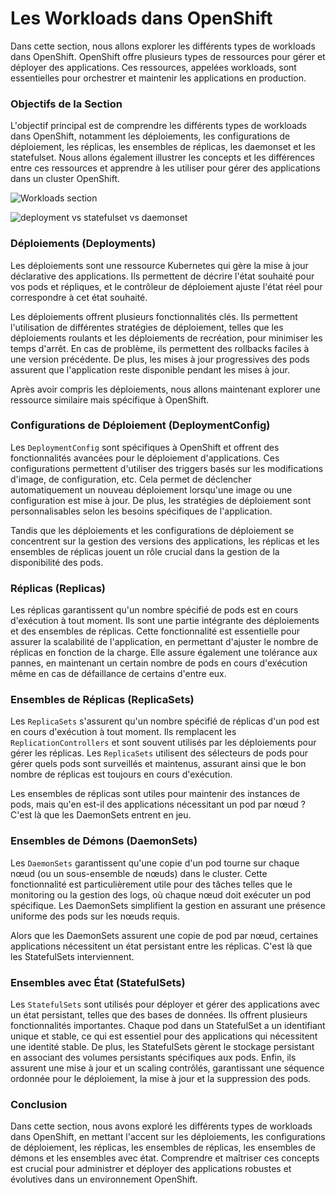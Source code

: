 # Les Workloads dans OpenShift

Dans cette section, nous allons explorer les différents types de workloads dans OpenShift. OpenShift offre plusieurs types de ressources pour gérer et déployer des applications. Ces ressources, appelées workloads, sont essentielles pour orchestrer et maintenir les applications en production.

### Objectifs de la Section

L'objectif principal est de comprendre les différents types de workloads dans OpenShift, notamment les déploiements, les configurations de déploiement, les réplicas, les ensembles de réplicas, les daemonset et les statefulset. Nous allons également illustrer les concepts et les différences entre ces ressources et apprendre à les utiliser pour gérer des applications dans un cluster OpenShift.

![Workloads section](./images/workloads-section.png)

![deployment vs statefulset vs daemonset](./images/deployment-vs-daemonset-vs-statefulset.svg)

### Déploiements (Deployments)

Les déploiements sont une ressource Kubernetes qui gère la mise à jour déclarative des applications. Ils permettent de décrire l'état souhaité pour vos pods et répliques, et le contrôleur de déploiement ajuste l'état réel pour correspondre à cet état souhaité.

Les déploiements offrent plusieurs fonctionnalités clés. Ils permettent l'utilisation de différentes stratégies de déploiement, telles que les déploiements roulants et les déploiements de recréation, pour minimiser les temps d'arrêt. En cas de problème, ils permettent des rollbacks faciles à une version précédente. De plus, les mises à jour progressives des pods assurent que l'application reste disponible pendant les mises à jour.

Après avoir compris les déploiements, nous allons maintenant explorer une ressource similaire mais spécifique à OpenShift.

### Configurations de Déploiement (DeploymentConfig)

Les `DeploymentConfig` sont spécifiques à OpenShift et offrent des fonctionnalités avancées pour le déploiement d'applications. Ces configurations permettent d'utiliser des triggers basés sur les modifications d'image, de configuration, etc. Cela permet de déclencher automatiquement un nouveau déploiement lorsqu'une image ou une configuration est mise à jour. De plus, les stratégies de déploiement sont personnalisables selon les besoins spécifiques de l'application.

Tandis que les déploiements et les configurations de déploiement se concentrent sur la gestion des versions des applications, les réplicas et les ensembles de réplicas jouent un rôle crucial dans la gestion de la disponibilité des pods.

### Réplicas (Replicas)

Les réplicas garantissent qu'un nombre spécifié de pods est en cours d'exécution à tout moment. Ils sont une partie intégrante des déploiements et des ensembles de réplicas. Cette fonctionnalité est essentielle pour assurer la scalabilité de l'application, en permettant d'ajuster le nombre de réplicas en fonction de la charge. Elle assure également une tolérance aux pannes, en maintenant un certain nombre de pods en cours d'exécution même en cas de défaillance de certains d'entre eux.

### Ensembles de Réplicas (ReplicaSets)

Les `ReplicaSets` s'assurent qu'un nombre spécifié de réplicas d'un pod est en cours d'exécution à tout moment. Ils remplacent les `ReplicationControllers` et sont souvent utilisés par les déploiements pour gérer les réplicas. Les `ReplicaSets` utilisent des sélecteurs de pods pour gérer quels pods sont surveillés et maintenus, assurant ainsi que le bon nombre de réplicas est toujours en cours d'exécution.

Les ensembles de réplicas sont utiles pour maintenir des instances de pods, mais qu'en est-il des applications nécessitant un pod par nœud ? C'est là que les DaemonSets entrent en jeu.

### Ensembles de Démons (DaemonSets)

Les `DaemonSets` garantissent qu'une copie d'un pod tourne sur chaque nœud (ou un sous-ensemble de nœuds) dans le cluster. Cette fonctionnalité est particulièrement utile pour des tâches telles que le monitoring ou la gestion des logs, où chaque nœud doit exécuter un pod spécifique. Les DaemonSets simplifient la gestion en assurant une présence uniforme des pods sur les nœuds requis.

Alors que les DaemonSets assurent une copie de pod par nœud, certaines applications nécessitent un état persistant entre les réplicas. C'est là que les StatefulSets interviennent.

### Ensembles avec État (StatefulSets)

Les `StatefulSets` sont utilisés pour déployer et gérer des applications avec un état persistant, telles que des bases de données. Ils offrent plusieurs fonctionnalités importantes. Chaque pod dans un StatefulSet a un identifiant unique et stable, ce qui est essentiel pour des applications qui nécessitent une identité stable. De plus, les StatefulSets gèrent le stockage persistant en associant des volumes persistants spécifiques aux pods. Enfin, ils assurent une mise à jour et un scaling contrôlés, garantissant une séquence ordonnée pour le déploiement, la mise à jour et la suppression des pods.

### Conclusion

Dans cette section, nous avons exploré les différents types de workloads dans OpenShift, en mettant l'accent sur les déploiements, les configurations de déploiement, les réplicas, les ensembles de réplicas, les ensembles de démons et les ensembles avec état. Comprendre et maîtriser ces concepts est crucial pour administrer et déployer des applications robustes et évolutives dans un environnement OpenShift.
